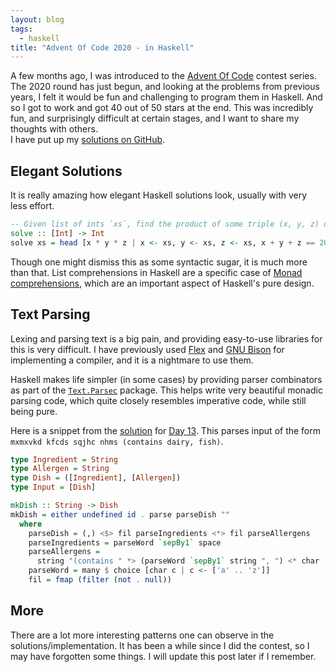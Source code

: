 ```yaml
---
layout: blog
tags:
  - haskell
title: "Advent Of Code 2020 - in Haskell"
---
```

A few months ago, I was introduced to the [Advent Of Code](https://adventofcode.com/2020) contest series. The 2020 round has just begun, and looking at the problems from previous years, I felt it would be fun and challenging to program them in Haskell. And so I got to work and got 40 out of 50 stars at the end. This was incredibly fun, and surprisingly difficult at certain stages, and I want to share my thoughts with others.  
I have put up my [solutions on GitHub](https://github.com/anurudhp/AdventOfCode2020).
<!--more-->

Elegant Solutions
-----------------

It is really amazing how elegant Haskell solutions look, usually with very less effort.
```haskell
-- Given list of ints `xs`, find the product of some triple (x, y, z) of elements of `xs` that sum to 2020.
solve :: [Int] -> Int
solve xs = head [x * y * z | x <- xs, y <- xs, z <- xs, x + y + z == 2020]
```

Though one might dismiss this as some syntactic sugar, it is much more than that. List comprehensions in Haskell are a specific case of [Monad comprehensions](https://ghc.gitlab.haskell.org/ghc/doc/users_guide/exts/monad_comprehensions.html), which are an important aspect of Haskell's pure design.

Text Parsing
------------

Lexing and parsing text is a big pain, and providing easy-to-use libraries for this is very difficult. I have previously used [Flex](https://en.wikipedia.org/wiki/Flex_(lexical_analyser_generator)) and [GNU Bison](https://www.gnu.org/software/bison/) for implementing a compiler, and it is a nightmare to use them.

Haskell makes life simpler (in some cases) by providing parser combinators as part of the [`Text.Parsec`](https://hackage.haskell.org/package/parsec) package. This helps write very beautiful monadic parsing code, which quite closely resembles imperative code, while still being pure.

Here is a snippet from the [solution](https://github.com/anurudhp/AdventOfCode2020/blob/master/src/day21.hs) for [Day 13](https://adventofcode.com/2020/day/21). This parses input of the form `mxmxvkd kfcds sqjhc nhms (contains dairy, fish)`.

```haskell
type Ingredient = String
type Allergen = String
type Dish = ([Ingredient], [Allergen])
type Input = [Dish]

mkDish :: String -> Dish
mkDish = either undefined id . parse parseDish ""
  where
    parseDish = (,) <$> fil parseIngredients <*> fil parseAllergens
    parseIngredients = parseWord `sepBy1` space
    parseAllergens =
      string "(contains " *> (parseWord `sepBy1` string ", ") <* char ')'
    parseWord = many $ choice [char c | c <- ['a' .. 'z']]
    fil = fmap (filter (not . null))
```

More
----

There are a lot more interesting patterns one can observe in the solutions/implementation. It has been a while since I did the contest, so I may have forgotten some things. I will update this post later if I remember.
